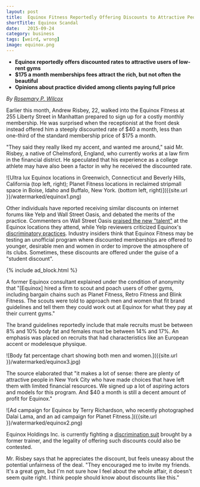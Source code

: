 ```yaml
---
layout: post
title:  Equinox Fitness Reportedly Offering Discounts to Attractive People and Foreigners 
shortTitle: Equinox Scandal
date:   2015-09-24
category: business
tags: [weird, wrong]
image: equinox.png
---
```

- __Equinox reportedly offers discounted rates to attractive users of low-rent gyms__
- __$175 a month memberships fees attract the rich, but not often the beautiful__
- __Opinions about practice divided among clients paying full price__

*By [Rosemary P. Wilcox](https://www.facebook.com/rosemarypwilcox)*

Earlier this month, Andrew Risbey, 22, walked into the Equinox Fitness at 255 Liberty Street in Manhattan prepared to sign up for a costly monthly membership.  He was surprised when the receptionist at the front desk instead offered him a steeply discounted rate of $40 a month, less than one-third of the standard membership price of $175 a month.

"They said they really liked my accent, and wanted me around," said Mr. Risbey, a native of Chelmsford, England, who currently works at a law firm in the financial district.  He speculated that his experience as a college athlete may have also been a factor in why he received the discounted rate.


![Ultra lux Equinox locations in Greenwich, Connecticut and Beverly Hills, California (top left, right); Planet Fitness locations in reclaimed stripmall space in Boise, Idaho and Buffalo, New York. (bottom left, right)]({{site.url }}/watermarked/equinox1.png)

Other individuals have reported receiving similar discounts on internet forums like  Yelp and Wall Street Oasis, and debated the merits of the practice.  Commenters on Wall Street Oasis [praised the new "talent"](http://www.wallstreetoasis.com/forums/is-equinox-worth-200-per-month) at the Equinox locations they attend, while Yelp reviewers criticized Equinox's [discriminatory practices](http://www.yelp.com/topic/great-neck-any-advice-on-joining-equinox-gym).  Industry insiders think that Equinox Fitness may be testing an unofficial program where discounted memberships are offered to younger, desirable men and women in order to improve the atmosphere of its clubs.  Sometimes, these discounts are offered under the guise of a "student discount".

{% include ad_block.html %}

A former Equinox consultant explained under the condition of anonymity that "[Equinox] hired a firm to scout and poach users of other gyms, including bargain chains such as Planet Fitness, Retro Fitness and Blink Fitness. The scouts were told to approach men and women that fit brand guidelines and tell them they could work out at Equinox for what they pay at their current gyms." 

The brand guidelines reportedly include that male recruits must be between 8% and 10% body fat and females must be between 14% and 17%. An emphasis was placed on recruits that had characteristics like an European accent or modelesque physique.

![Body fat percentage chart showing both men and women.]({{site.url }}/watermarked/equinox3.jpg)

The source elaborated that "it makes a lot of sense: there are plenty of attractive people in New York City who have made choices that have left them with limited financial resources. We signed up a lot of aspiring actors and models for this program.  And $40 a month is still a decent amount of profit for Equinox."

![Ad campaign for Equinox by Terry Richardson, who recently photographed Dalai Lama, and an ad campaign for Planet Fitness.]({{site.url }}/watermarked/equinox2.png)

Equinox Holdings Inc. is currently fighting a [discrimination suit](http://www.law360.com/articles/701629/fitness-club-chain-seeks-sanctions-in-discrimination-suit) brought by a former trainer, and the legality of offering such discounts could also be contested.

Mr. Risbey says that he appreciates the discount, but feels uneasy about the potential unfairness of the deal.  "They encouraged me to invite my friends.  It's a great gym, but I'm not sure how I feel about the whole affair, it doesn't seem quite right.  I think people should know about discounts like this."




